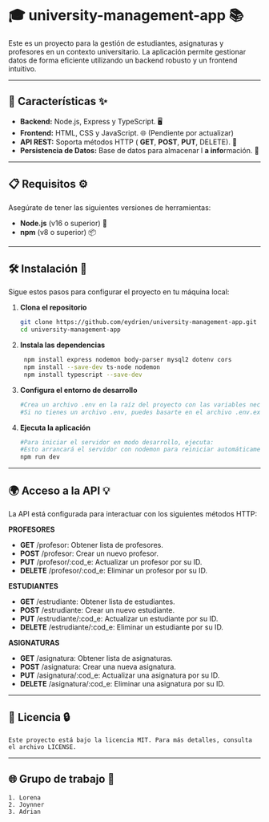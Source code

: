 # 🎓 **university-management-app** 📚

Este es un proyecto para la gestión de estudiantes, asignaturas y profesores en un contexto universitario. La aplicación permite gestionar datos de forma eficiente utilizando un backend robusto y un frontend intuitivo.

---

## 🔧 **Características** ✨

- **Backend:** Node.js, Express y TypeScript. 🖥️
- **Frontend:** HTML, CSS y JavaScript. 🌐 (Pendiente por actualizar)
- **API REST:** Soporta métodos HTTP ( **GET**,  **POST**,  **PUT**, DELETE). 🔄
- **Persistencia de Datos:** Base de datos para almacenar l **a info**rmación. 💾

---

## 📋 **Requisitos** ⚙️

Asegúrate de tener las siguientes versiones de herramientas:

- **Node.js** (v16 o superior) 🔑
- **npm** (v8 o superior) 📦

---

## 🛠️ **Instalación** 🚀

Sigue estos pasos para configurar el proyecto en tu máquina local:

1. **Clona el repositorio**
   ```bash
   git clone https://github.com/eydrien/university-management-app.git
   cd university-management-app

2. **Instala las dependencias**
   ```bash
    npm install express nodemon body-parser mysql2 dotenv cors
    npm install --save-dev ts-node nodemon
    npm install typescript --save-dev
3. **Configura el entorno de desarrollo**
    ```bash
    #Crea un archivo .env en la raíz del proyecto con las variables necesarias (por ejemplo, conexión a la base de datos, puertos, etc.)
    #Si no tienes un archivo .env, puedes basarte en el archivo .env.example para configurarlo.

4. **Ejecuta la aplicación**
    ```bash
    #Para iniciar el servidor en modo desarrollo, ejecuta:
    #Esto arrancará el servidor con nodemon para reiniciar automáticamente en caso de cambios en el código.
    npm run dev

---
## **🌍 Acceso a la API 💡**

 La API está configurada para interactuar con los siguientes métodos HTTP:

 **PROFESORES**
- **GET** /profesor: Obtener lista de profesores.
- **POST** /profesor: Crear un nuevo profesor.
- **PUT** /profesor/:cod_e: Actualizar un profesor por su ID.
- **DELETE** /profesor/:cod_e: Eliminar un profesor por su ID.   

**ESTUDIANTES**
- **GET** /estrudiante: Obtener lista de estudiantes.
- **POST** /estrudiante: Crear un nuevo estudiante.
- **PUT** /estrudiante/:cod_e: Actualizar un estudiante por su ID.
- **DELETE** /estrudiante/:cod_e: Eliminar un estudiante por su ID.

**ASIGNATURAS**
- **GET** /asignatura: Obtener lista de asignaturas.
- **POST** /asignatura: Crear una nueva asignatura.
- **PUT** /asignatura/:cod_e: Actualizar una asignatura por su ID.
- **DELETE** /asignatura/:cod_e: Eliminar una asignatura por su ID.

---


## **📄 Licencia 🔒**
    Este proyecto está bajo la licencia MIT. Para más detalles, consulta el archivo LICENSE.

---
## **🌐 Grupo de trabajo 📱**
    1. Lorena
    2. Joynner
    3. Adrian 
